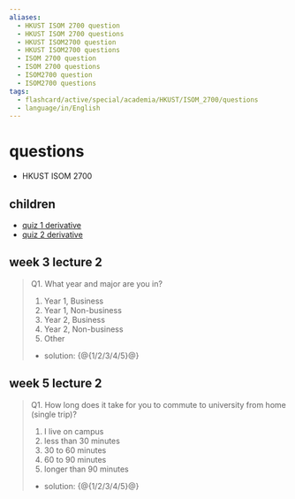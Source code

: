 ```yaml
---
aliases:
  - HKUST ISOM 2700 question
  - HKUST ISOM 2700 questions
  - HKUST ISOM2700 question
  - HKUST ISOM2700 questions
  - ISOM 2700 question
  - ISOM 2700 questions
  - ISOM2700 question
  - ISOM2700 questions
tags:
  - flashcard/active/special/academia/HKUST/ISOM_2700/questions
  - language/in/English
---
```


# questions

- HKUST ISOM 2700

## children

- [quiz 1 derivative](quiz%201%20derivative.md)
- [quiz 2 derivative](quiz%202%20derivative.md)

## week 3 lecture 2

> Q1. What year and major are you in?
>
> 1. Year 1, Business
> 2. Year 1, Non-business
> 3. Year 2, Business
> 4. Year 2, Non-business
> 5. Other
>
> - solution: {@{1/2/3/4/5}@}

## week 5 lecture 2

> Q1. How long does it take for you to commute to university from home \(single trip\)?
>
> 1. I live on campus
> 2. less than 30 minutes
> 3. 30 to 60 minutes
> 4. 60 to 90 minutes
> 5. longer than 90 minutes
>
> - solution: {@{1/2/3/4/5}@}
